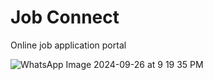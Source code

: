 # Job Connect
Online job application portal

![WhatsApp Image 2024-09-26 at 9 19 35 PM](https://github.com/user-attachments/assets/0f0fac54-8c86-40c2-9bde-fbffc297f3b7)
